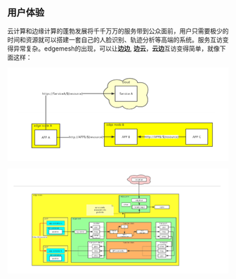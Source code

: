 ## 用户体验
云计算和边缘计算的蓬勃发展将千千万万的服务带到公众面前，用户只需要极少的时间和资源就可以搭建一套自己的人脸识别、轨迹分析等高端的系统。服务互访变得异常复杂。edgemesh的出现，可以让**边边**, **边云**，**云边**互访变得简单，就像下面这样：

![user view](docs/images/user%20view.jpg)

![edgemesh](docs/images/edgemesh.jpg)

